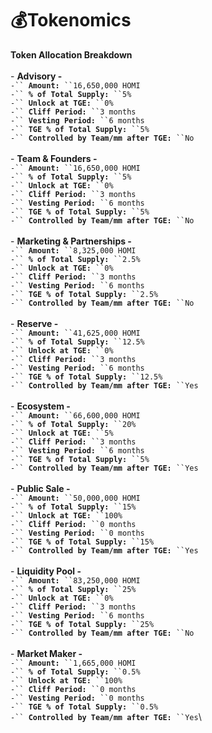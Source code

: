 # 💰Tokenomics

**Token Allocation Breakdown**\
\
\- **Advisory -** \
&#x20;   `-`` `**`Amount:`**` ``16,650,000 HOMI`\
&#x20;   `-`` `**`% of Total Supply:`**` ``5%`\
&#x20;   `-`` `**`Unlock at TGE:`**` ``0%`\
&#x20;   `-`` `**`Cliff Period:`**` ``3 months`\
&#x20;   `-`` `**`Vesting Period:`**` ``6 months`\
&#x20;   `-`` `**`TGE % of Total Supply:`**` ``5%`\
&#x20;   `-`` `**`Controlled by Team/mm after TGE:`**` ``No`\
\
\- **Team & Founders -** \
&#x20;   `-`` `**`Amount:`**` ``16,650,000 HOMI`\
&#x20;   `-`` `**`% of Total Supply:`**` ``5%`\
&#x20;   `-`` `**`Unlock at TGE:`**` ``0%`\
&#x20;   `-`` `**`Cliff Period:`**` ``3 months`\
&#x20;   `-`` `**`Vesting Period:`**` ``6 months`\
&#x20;   `-`` `**`TGE % of Total Supply:`**` ``5%`\
&#x20;   `-`` `**`Controlled by Team/mm after TGE:`**` ``No`\
\
\- **Marketing & Partnerships -**\
&#x20;   `-`` `**`Amount:`**` ``8,325,000 HOMI`\
&#x20;   `-`` `**`% of Total Supply:`**` ``2.5%`\
&#x20;   `-`` `**`Unlock at TGE:`**` ``0%`\
&#x20;   `-`` `**`Cliff Period:`**` ``3 months`\
&#x20;   `-`` `**`Vesting Period:`**` ``6 months`\
&#x20;   `-`` `**`TGE % of Total Supply:`**` ``2.5%`\
&#x20;   `-`` `**`Controlled by Team/mm after TGE:`**` ``No`\
\
\- **Reserve -**\
&#x20;   `-`` `**`Amount:`**` ``41,625,000 HOMI`\
&#x20;   `-`` `**`% of Total Supply:`**` ``12.5%`\
&#x20;   `-`` `**`Unlock at TGE:`**` ``0%`\
&#x20;   `-`` `**`Cliff Period:`**` ``3 months`\
&#x20;   `-`` `**`Vesting Period:`**` ``6 months`\
&#x20;   `-`` `**`TGE % of Total Supply:`**` ``12.5%`\
&#x20;   `-`` `**`Controlled by Team/mm after TGE:`**` ``Yes`\
\
\- **Ecosystem -** \
&#x20;   `-`` `**`Amount:`**` ``66,600,000 HOMI`\
&#x20;   `-`` `**`% of Total Supply:`**` ``20%`\
&#x20;   `-`` `**`Unlock at TGE:`**` ``5%`\
&#x20;   `-`` `**`Cliff Period:`**` ``3 months`\
&#x20;   `-`` `**`Vesting Period:`**` ``6 months`\
&#x20;   `-`` `**`TGE % of Total Supply:`**` ``5%`\
&#x20;   `-`` `**`Controlled by Team/mm after TGE:`**` ``Yes`\
\
\- **Public Sale -**\
&#x20;   `-`` `**`Amount:`**` ``50,000,000 HOMI`\
&#x20;   `-`` `**`% of Total Supply:`**` ``15%`\
&#x20;   `-`` `**`Unlock at TGE:`**` ``100%`\
&#x20;   `-`` `**`Cliff Period:`**` ``0 months`\
&#x20;   `-`` `**`Vesting Period:`**` ``0 months`\
&#x20;   `-`` `**`TGE % of Total Supply:`**` ``15%`\
&#x20;   `-`` `**`Controlled by Team/mm after TGE:`**` ``Yes`\
\
\- **Liquidity Pool -**\
&#x20;   `-`` `**`Amount:`**` ``83,250,000 HOMI`\
&#x20;   `-`` `**`% of Total Supply:`**` ``25%`\
&#x20;   `-`` `**`Unlock at TGE:`**` ``0%`\
&#x20;   `-`` `**`Cliff Period:`**` ``3 months`\
&#x20;   `-`` `**`Vesting Period:`**` ``6 months`\
&#x20;   `-`` `**`TGE % of Total Supply:`**` ``25%`\
&#x20;   `-`` `**`Controlled by Team/mm after TGE:`**` ``No`\
\
\- **Market Maker -**\
&#x20;    `-`` `**`Amount:`**` ``1,665,000 HOMI`\
&#x20;   `-`` `**`% of Total Supply:`**` ``0.5%`\
&#x20;   `-`` `**`Unlock at TGE:`**` ``100%`\
&#x20;   `-`` `**`Cliff Period:`**` ``0 months`\
&#x20;   `-`` `**`Vesting Period:`**` ``0 months`\
&#x20;   `-`` `**`TGE % of Total Supply:`**` ``0.5%`\
&#x20;   `-`` `**`Controlled by Team/mm after TGE:`**` ``Yes`\
